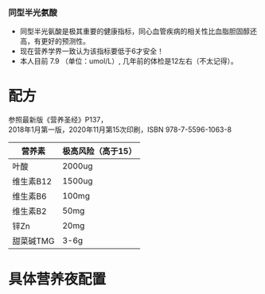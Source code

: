 ### 同型半光氨酸
- 同型半光氨酸是极其重要的健康指标，同心血管疾病的相关性比血脂胆固醇还高，有更好的预测性。  
- 现在营养学界一致认为该指标要低于6才安全！   
- 本人目前 7.9 （单位：umol/L）,  几年前的体检是12左右（不太记得）。  

# 配方
  参照最新版《营养圣经》P137，  
  2018年1月第一版，2020年11月第15次印刷，ISBN 978-7-5596-1063-8  
  
 | 营养素   |   极高风险（高于15）|
 |---------|------------------|
 | 叶酸     |  2000ug |
 | 维生素B12 | 1500ug |
 | 维生素B6  | 100mg  |
 | 维生素B2  | 50mg   | 
 | 锌Zn     | 20mg   |
 | 甜菜碱TMG | 3-6g   |
  
# 具体营养夜配置
  
  
